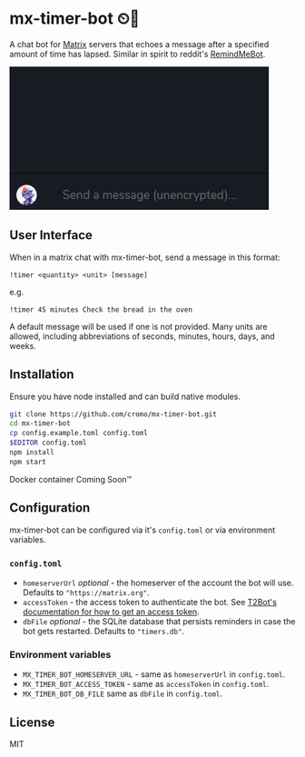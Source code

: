 # mx-timer-bot ⏲🤖

A chat bot for [Matrix](https://matrix.org/) servers that echoes a message after a specified amount of time has lapsed. Similar in spirit to reddit's [RemindMeBot](https://www.reddit.com/r/RemindMeBot/).

![Animation mx-timer-bot echoing a message after five seconds](https://github.com/cromo/mx-timer-bot/blob/master/demo.gif)

## User Interface

When in a matrix chat with mx-timer-bot, send a message in this format:

```
!timer <quantity> <unit> [message]
```

e.g.

```
!timer 45 minutes Check the bread in the oven
```

A default message will be used if one is not provided. Many units are allowed, including abbreviations of seconds, minutes, hours, days, and weeks.

## Installation

Ensure you have node installed and can build native modules.

```bash
git clone https://github.com/cromo/mx-timer-bot.git
cd mx-timer-bot
cp config.example.toml config.toml
$EDITOR config.toml
npm install
npm start
```

Docker container Coming Soon™

## Configuration

mx-timer-bot can be configured via it's `config.toml` or via environment variables.

### `config.toml`

- `homeserverUrl` *optional* - the homeserver of the account the bot will use. Defaults to `"https://matrix.org"`.
- `accessToken` - the access token to authenticate the bot. See [T2Bot's documentation for how to get an access token](https://t2bot.io/docs/access_tokens/).
- `dbFile` *optional* - the SQLite database that persists reminders in case the bot gets restarted. Defaults to `"timers.db"`.

### Environment variables

- `MX_TIMER_BOT_HOMESERVER_URL` - same as `homeserverUrl` in `config.toml`.
- `MX_TIMER_BOT_ACCESS_TOKEN` - same as `accessToken` in `config.toml`.
- `MX_TIMER_BOT_DB_FILE` same as `dbFile` in `config.toml`.

## License

MIT